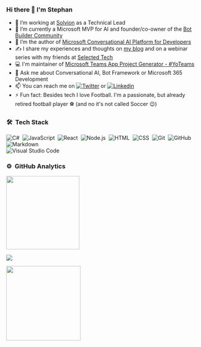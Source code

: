 ### Hi there 👋 I'm Stephan

<!--
**stephanbisser/stephanbisser** is a ✨ _special_ ✨ repository because its `README.md` (this file) appears on your GitHub profile.
-->
- 🔭 I’m working at [Solvion](https://www.solvion.net) as a Technical Lead
- 🤖 I’m currently a Microsoft MVP for AI and founder/co-owner of the [Bot Builder Community](https://github.com/botbuildercommunity)
- 📖 I’m the author of [Microsoft Conversational AI Platform for Developers](https://bisser.work/AIBook)
- ✍️ I share my experiences and thoughts on [my blog](https://bisser.io) and on a webinar series with my friends at [Selected Tech](https://www.selectedtech.show/)
- 💻 I'm maintainer of [Microsoft Teams App Project Generator - #YoTeams](https://github.com/pnp/generator-teams/) 
- 💬 Ask me about Conversational AI, Bot Framework or Microsoft 365 Development
- 📫 You can reach me on [![Twitter](https://img.shields.io/badge/stephanbisser%20-1DA1F2?style=flat&logo=twitter&logoColor=007ACC)](https://twitter.com/stephanbisser) or [![Linkedin](https://img.shields.io/badge/linkedin-0077B5?style=flat&logo=linkedin)](https://www.linkedin.com/in/stephan-bisser/)
- ⚡ Fun fact: Besides tech I love Football. I'm a passionate, but already retired football player ⚽ (and no it's not called Soccer 😉)

### 🛠 &nbsp;Tech Stack
![C#](https://img.shields.io/badge/-c%23%20-05122A?style=flat&logo=c-sharp)&nbsp;
![JavaScript](https://img.shields.io/badge/-JavaScript-05122A?style=flat&logo=javascript)&nbsp;
![React](https://img.shields.io/badge/-React-05122A?style=flat&logo=react)&nbsp;
![Node.js](https://img.shields.io/badge/-Node.js-05122A?style=flat&logo=node.js)&nbsp;
![HTML](https://img.shields.io/badge/-HTML-05122A?style=flat&logo=HTML5)&nbsp;
![CSS](https://img.shields.io/badge/-CSS-05122A?style=flat&logo=CSS3&logoColor=1572B6)&nbsp;
![Git](https://img.shields.io/badge/-Git-05122A?style=flat&logo=git)&nbsp;
![GitHub](https://img.shields.io/badge/-GitHub-05122A?style=flat&logo=github)&nbsp;
![Markdown](https://img.shields.io/badge/-Markdown-05122A?style=flat&logo=markdown)\
![Visual Studio Code](https://img.shields.io/badge/-Visual%20Studio%20Code-05122A?style=flat&logo=visual-studio-code&logoColor=007ACC)&nbsp;

### ⚙️ &nbsp;GitHub Analytics

<p align="left">
<a href="https://github.com/stephanbisser">
  <img height="195em" src="https://github-readme-stats-eight-theta.vercel.app/api?username=appieschot&show_icons=true&theme=algolia&include_all_commits=true&count_private=true"/>
</a>
</p>

<p align="left">
<a href="https://github.com/stephanbisser">
  <img src="https://github-readme-streak-stats.herokuapp.com/?user=appieschot&theme=algolia">
</a>
</p>

<p align="left">
<a href="https://github.com/stephanbisser">
  <img height="198em" src="https://github-readme-stats.vercel.app/api/top-langs/?username=appieschot&layout=compact&title_color=00ADFE&text_color=fff&icon_color=007bff&bg_color=050F2C">
</a>
</p>
